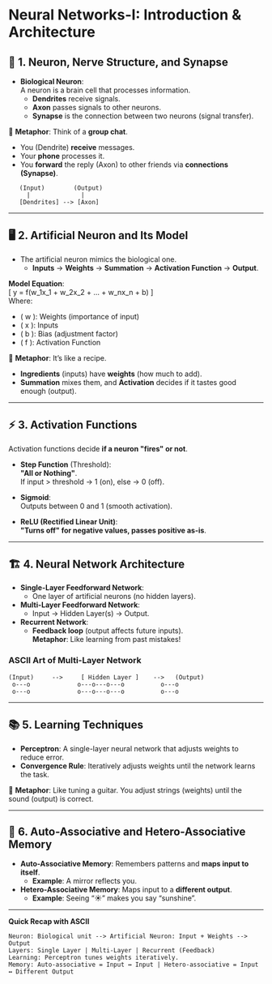 
# **Neural Networks-I: Introduction & Architecture**

## 🧠 **1. Neuron, Nerve Structure, and Synapse**  
- **Biological Neuron**:  
  A neuron is a brain cell that processes information.  
  - **Dendrites** receive signals.  
  - **Axon** passes signals to other neurons.  
  - **Synapse** is the connection between two neurons (signal transfer).  

🔖 **Metaphor**: Think of a **group chat**.  
- You (Dendrite) **receive** messages.  
- Your **phone** processes it.  
- You **forward** the reply (Axon) to other friends via **connections (Synapse)**.  

```
   (Input)        (Output)
     |              |      
   [Dendrites] --> [Axon]
```  

---

## 🖥️ **2. Artificial Neuron and Its Model**  
- The artificial neuron mimics the biological one.  
  - **Inputs** → **Weights** → **Summation** → **Activation Function** → **Output**.  

**Model Equation**:  
\[
y = f(w_1x_1 + w_2x_2 + ... + w_nx_n + b)
\]  
Where:  
- \( w \): Weights (importance of input)  
- \( x \): Inputs  
- \( b \): Bias (adjustment factor)  
- \( f \): Activation Function  

🔖 **Metaphor**: It’s like a recipe.  
- **Ingredients** (inputs) have **weights** (how much to add).  
- **Summation** mixes them, and **Activation** decides if it tastes good enough (output).  

---

## ⚡ **3. Activation Functions**  
Activation functions decide **if a neuron "fires" or not**.

- **Step Function** (Threshold):  
  **"All or Nothing"**.  
  If input > threshold → 1 (on), else → 0 (off).  

- **Sigmoid**:  
  Outputs between 0 and 1 (smooth activation).  

- **ReLU (Rectified Linear Unit)**:  
  **"Turns off" for negative values, passes positive as-is**.  

---

## 🏗️ **4. Neural Network Architecture**  
- **Single-Layer Feedforward Network**:  
  - One layer of artificial neurons (no hidden layers).  
- **Multi-Layer Feedforward Network**:  
  - Input → Hidden Layer(s) → Output.  
- **Recurrent Network**:  
  - **Feedback loop** (output affects future inputs).  
  **Metaphor**: Like learning from past mistakes!  

### **ASCII Art of Multi-Layer Network**  

```
(Input)     -->     [ Hidden Layer ]    -->   (Output)
 o---o             o---o---o---o          o---o
 o---o             o---o---o---o          o---o
```

---

## 📚 **5. Learning Techniques**  
- **Perceptron**: A single-layer neural network that adjusts weights to reduce error.  
- **Convergence Rule**: Iteratively adjusts weights until the network learns the task.  

🔖 **Metaphor**: Like tuning a guitar. You adjust strings (weights) until the sound (output) is correct.  

---

## 🧠 **6. Auto-Associative and Hetero-Associative Memory**  
- **Auto-Associative Memory**: Remembers patterns and **maps input to itself**.  
  - **Example**: A mirror reflects you.  
- **Hetero-Associative Memory**: Maps input to a **different output**.  
  - **Example**: Seeing “☀️” makes you say “sunshine”.  

---

**Quick Recap with ASCII**  
```
Neuron: Biological unit --> Artificial Neuron: Input + Weights --> Output
Layers: Single Layer | Multi-Layer | Recurrent (Feedback)
Learning: Perceptron tunes weights iteratively.
Memory: Auto-associative = Input ↔ Input | Hetero-associative = Input ↔ Different Output
```

